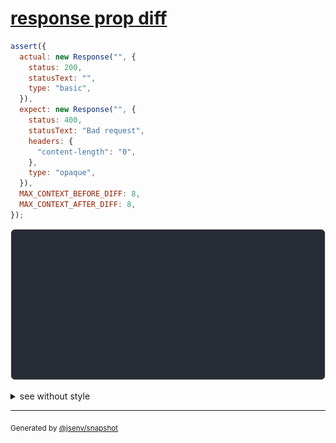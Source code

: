 # [response prop diff](../../fetch.test.js#L86)

```js
assert({
  actual: new Response("", {
    status: 200,
    statusText: "",
    type: "basic",
  }),
  expect: new Response("", {
    status: 400,
    statusText: "Bad request",
    headers: {
      "content-length": "0",
    },
    type: "opaque",
  }),
  MAX_CONTEXT_BEFORE_DIFF: 8,
  MAX_CONTEXT_AFTER_DIFF: 8,
});
```

![img](throw.svg)

<details>
  <summary>see without style</summary>

```console
AssertionError: actual and expect are different

actual: Response(ReadableStream, {
  headers: Headers(
    "content-type" => "text/plain;charset=UTF-8",
  ),
  status: 200,
})
expect: Response(ReadableStream, {
  headers: Headers(
    "content-length" => "0"
  ),
  status: 400,
  statusText: "Bad request",
})
```

</details>


---

<sub>
  Generated by <a href="https://github.com/jsenv/core/tree/main/packages/tooling/snapshot">@jsenv/snapshot</a>
</sub>
